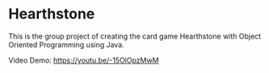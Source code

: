 # Hearthstone

This is the group project of creating the card game Hearthstone with Object Oriented Programming using Java. 

Video Demo: https://youtu.be/-15OlOpzMwM


